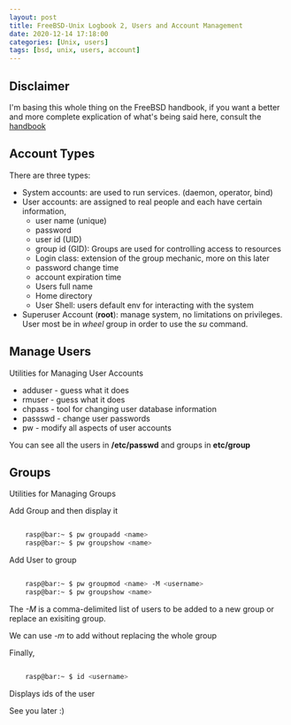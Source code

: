 ```yaml
---
layout: post
title: FreeBSD-Unix Logbook 2, Users and Account Management 
date: 2020-12-14 17:18:00
categories: [Unix, users]
tags: [bsd, unix, users, account]
---
```


## Disclaimer
I'm basing this whole thing on the FreeBSD handbook, if you want a better and 
more complete explication of what's being said here, consult the [handbook][hb]

## Account Types

There are three types:
* System accounts: are used to run services. (daemon, operator, bind)
* User accounts: are assigned to real people and each have certain information,
    * user name (unique)
    * password
    * user id (UID)
    * group id (GID): Groups are used for controlling access to resources 
    * Login class: extension of the group mechanic, more on this later
    * password change time
    * account expiration time
    * Users full name
    * Home directory
    * User Shell: users default env for interacting with the system
* Superuser Account (**root**): manage system, no limitations on privileges. User 
most be in *wheel* group in order to use the *su* command.

## Manage Users
Utilities for Managing User Accounts

* adduser - guess what it does
* rmuser - guess what it does 
* chpass - tool for changing user database information
* passswd - change user passwords
* pw - modify all aspects of user accounts

You can see all the users in **/etc/passwd** and groups in **etc/group**

## Groups
Utilities for Managing Groups

Add Group and then display it

```bash

    rasp@bar:~ $ pw groupadd <name> 
    rasp@bar:~ $ pw groupshow <name> 

```

Add User to group

```bash

    rasp@bar:~ $ pw groupmod <name> -M <username>
    rasp@bar:~ $ pw groupshow <name> 

```

The _-M_ is a comma-delimited list of users to be added to a new group or
replace an exisiting group.

We can use _-m_ to add without replacing the whole group


Finally,

```bash

    rasp@bar:~ $ id <username>

```

Displays ids of the user

See you later :)

[hb]: https://www.freebsd.org/doc/en_US.ISO8859-1/books/handbook/users-synopsis.html
